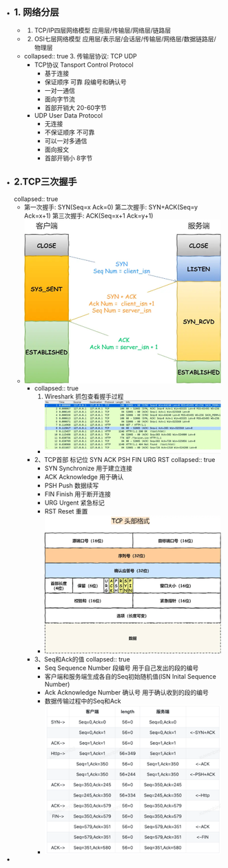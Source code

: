 - ##  1. 网络分层
	- 1. TCP/IP四层网络模型
	  应用层/传输层/网络层/链路层
	- 2. OSI七层网络模型
	  应用层/表示层/会话层/传输层/网络层/数据链路层/物理层
	- collapsed:: true
	  3. 传输层协议: TCP UDP
		- TCP协议 Tansport Control Protocol
			- 基于连接
			- 保证顺序 可靠 段编号和确认号
			- 一对一通信
			- 面向字节流
			- 首部开销大 20-60字节
		- UDP User Data Protocol
			- 无连接
			- 不保证顺序 不可靠
			- 可以一对多通信
			- 面向报文
			- 首部开销小 8字节
- ##  2.TCP三次握手
  collapsed:: true
	- 第一次握手: SYN(Seq=x Ack=0)
	  第二次握手: SYN+ACK(Seq=y Ack=x+1)
	  第三次握手: ACK(Seq=x+1 Ack=y+1)
	- ![image.png](../assets/image_1684305112067_0.png)
		- collapsed:: true
		  1. Wireshark 抓包查看握手过程
			- ![image.png](../assets/image_1684305152816_0.png)
		- 2、TCP首部 标记位 SYN ACK PSH FIN URG RST
		  collapsed:: true
			- SYN Synchronize 用于建立连接
			- ACK Acknowledge 用于确认
			- PSH Push 数据续写
			- FIN Finish 用于断开连接
			- URG Urgent 紧急标记
			- RST Reset 重置
			- ![image.png](../assets/image_1684305187686_0.png)
		- 3、Seq和Ack的值
		  collapsed:: true
			- Seq Sequence Number 段编号 用于自己发出的段的编号
			- 客户端和服务端生成各自的Seq初始随机值(ISN Inital Sequence Number)
			- Ack Acknowledge Number 确认号 用于确认收到的段的编号
			- 数据传输过程中的Seq和Ack
			- ![image.png](../assets/image_1684305338436_0.png)
-
